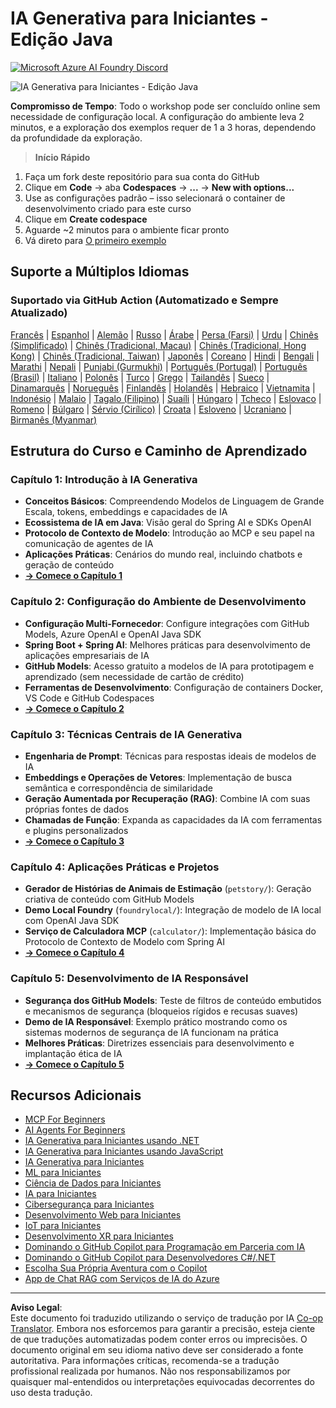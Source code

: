 <!--
CO_OP_TRANSLATOR_METADATA:
{
  "original_hash": "90ac762d40c6db51b8081cdb3e49e9db",
  "translation_date": "2025-08-28T21:38:56+00:00",
  "source_file": "README.md",
  "language_code": "br"
}
-->
# IA Generativa para Iniciantes - Edição Java
[![Microsoft Azure AI Foundry Discord](https://dcbadge.limes.pink/api/server/ByRwuEEgH4)](https://discord.com/invite/ByRwuEEgH4)

![IA Generativa para Iniciantes - Edição Java](../../translated_images/beg-genai-series.8b48be9951cc574c25f8a3accba949bfd03c2f008e2c613283a1b47316fbee68.br.png)

**Compromisso de Tempo**: Todo o workshop pode ser concluído online sem necessidade de configuração local. A configuração do ambiente leva 2 minutos, e a exploração dos exemplos requer de 1 a 3 horas, dependendo da profundidade da exploração.

> **Início Rápido**

1. Faça um fork deste repositório para sua conta do GitHub  
2. Clique em **Code** → aba **Codespaces** → **...** → **New with options...**  
3. Use as configurações padrão – isso selecionará o container de desenvolvimento criado para este curso  
4. Clique em **Create codespace**  
5. Aguarde ~2 minutos para o ambiente ficar pronto  
6. Vá direto para [O primeiro exemplo](./02-SetupDevEnvironment/README.md#step-2-create-a-github-personal-access-token)  

## Suporte a Múltiplos Idiomas

### Suportado via GitHub Action (Automatizado e Sempre Atualizado)

[Francês](../fr/README.md) | [Espanhol](../es/README.md) | [Alemão](../de/README.md) | [Russo](../ru/README.md) | [Árabe](../ar/README.md) | [Persa (Farsi)](../fa/README.md) | [Urdu](../ur/README.md) | [Chinês (Simplificado)](../zh/README.md) | [Chinês (Tradicional, Macau)](../mo/README.md) | [Chinês (Tradicional, Hong Kong)](../hk/README.md) | [Chinês (Tradicional, Taiwan)](../tw/README.md) | [Japonês](../ja/README.md) | [Coreano](../ko/README.md) | [Hindi](../hi/README.md) | [Bengali](../bn/README.md) | [Marathi](../mr/README.md) | [Nepali](../ne/README.md) | [Punjabi (Gurmukhi)](../pa/README.md) | [Português (Portugal)](../pt/README.md) | [Português (Brasil)](./README.md) | [Italiano](../it/README.md) | [Polonês](../pl/README.md) | [Turco](../tr/README.md) | [Grego](../el/README.md) | [Tailandês](../th/README.md) | [Sueco](../sv/README.md) | [Dinamarquês](../da/README.md) | [Norueguês](../no/README.md) | [Finlandês](../fi/README.md) | [Holandês](../nl/README.md) | [Hebraico](../he/README.md) | [Vietnamita](../vi/README.md) | [Indonésio](../id/README.md) | [Malaio](../ms/README.md) | [Tagalo (Filipino)](../tl/README.md) | [Suaíli](../sw/README.md) | [Húngaro](../hu/README.md) | [Tcheco](../cs/README.md) | [Eslovaco](../sk/README.md) | [Romeno](../ro/README.md) | [Búlgaro](../bg/README.md) | [Sérvio (Cirílico)](../sr/README.md) | [Croata](../hr/README.md) | [Esloveno](../sl/README.md) | [Ucraniano](../uk/README.md) | [Birmanês (Myanmar)](../my/README.md)

## Estrutura do Curso e Caminho de Aprendizado

### **Capítulo 1: Introdução à IA Generativa**
- **Conceitos Básicos**: Compreendendo Modelos de Linguagem de Grande Escala, tokens, embeddings e capacidades de IA  
- **Ecossistema de IA em Java**: Visão geral do Spring AI e SDKs OpenAI  
- **Protocolo de Contexto de Modelo**: Introdução ao MCP e seu papel na comunicação de agentes de IA  
- **Aplicações Práticas**: Cenários do mundo real, incluindo chatbots e geração de conteúdo  
- **[→ Comece o Capítulo 1](./01-IntroToGenAI/README.md)**  

### **Capítulo 2: Configuração do Ambiente de Desenvolvimento**
- **Configuração Multi-Fornecedor**: Configure integrações com GitHub Models, Azure OpenAI e OpenAI Java SDK  
- **Spring Boot + Spring AI**: Melhores práticas para desenvolvimento de aplicações empresariais de IA  
- **GitHub Models**: Acesso gratuito a modelos de IA para prototipagem e aprendizado (sem necessidade de cartão de crédito)  
- **Ferramentas de Desenvolvimento**: Configuração de containers Docker, VS Code e GitHub Codespaces  
- **[→ Comece o Capítulo 2](./02-SetupDevEnvironment/README.md)**  

### **Capítulo 3: Técnicas Centrais de IA Generativa**
- **Engenharia de Prompt**: Técnicas para respostas ideais de modelos de IA  
- **Embeddings e Operações de Vetores**: Implementação de busca semântica e correspondência de similaridade  
- **Geração Aumentada por Recuperação (RAG)**: Combine IA com suas próprias fontes de dados  
- **Chamadas de Função**: Expanda as capacidades da IA com ferramentas e plugins personalizados  
- **[→ Comece o Capítulo 3](./03-CoreGenerativeAITechniques/README.md)**  

### **Capítulo 4: Aplicações Práticas e Projetos**
- **Gerador de Histórias de Animais de Estimação** (`petstory/`): Geração criativa de conteúdo com GitHub Models  
- **Demo Local Foundry** (`foundrylocal/`): Integração de modelo de IA local com OpenAI Java SDK  
- **Serviço de Calculadora MCP** (`calculator/`): Implementação básica do Protocolo de Contexto de Modelo com Spring AI  
- **[→ Comece o Capítulo 4](./04-PracticalSamples/README.md)**  

### **Capítulo 5: Desenvolvimento de IA Responsável**
- **Segurança dos GitHub Models**: Teste de filtros de conteúdo embutidos e mecanismos de segurança (bloqueios rígidos e recusas suaves)  
- **Demo de IA Responsável**: Exemplo prático mostrando como os sistemas modernos de segurança de IA funcionam na prática  
- **Melhores Práticas**: Diretrizes essenciais para desenvolvimento e implantação ética de IA  
- **[→ Comece o Capítulo 5](./05-ResponsibleGenAI/README.md)**  

## Recursos Adicionais

- [MCP For Beginners](https://github.com/microsoft/mcp-for-beginners)  
- [AI Agents For Beginners](https://github.com/microsoft/ai-agents-for-beginners)  
- [IA Generativa para Iniciantes usando .NET](https://github.com/microsoft/Generative-AI-for-beginners-dotnet)  
- [IA Generativa para Iniciantes usando JavaScript](https://github.com/microsoft/generative-ai-with-javascript)  
- [IA Generativa para Iniciantes](https://github.com/microsoft/generative-ai-for-beginners)  
- [ML para Iniciantes](https://aka.ms/ml-beginners)  
- [Ciência de Dados para Iniciantes](https://aka.ms/datascience-beginners)  
- [IA para Iniciantes](https://aka.ms/ai-beginners)  
- [Cibersegurança para Iniciantes](https://github.com/microsoft/Security-101)  
- [Desenvolvimento Web para Iniciantes](https://aka.ms/webdev-beginners)  
- [IoT para Iniciantes](https://aka.ms/iot-beginners)  
- [Desenvolvimento XR para Iniciantes](https://github.com/microsoft/xr-development-for-beginners)  
- [Dominando o GitHub Copilot para Programação em Parceria com IA](https://aka.ms/GitHubCopilotAI)  
- [Dominando o GitHub Copilot para Desenvolvedores C#/.NET](https://github.com/microsoft/mastering-github-copilot-for-dotnet-csharp-developers)  
- [Escolha Sua Própria Aventura com o Copilot](https://github.com/microsoft/CopilotAdventures)  
- [App de Chat RAG com Serviços de IA do Azure](https://github.com/Azure-Samples/azure-search-openai-demo-java)  

---

**Aviso Legal**:  
Este documento foi traduzido utilizando o serviço de tradução por IA [Co-op Translator](https://github.com/Azure/co-op-translator). Embora nos esforcemos para garantir a precisão, esteja ciente de que traduções automatizadas podem conter erros ou imprecisões. O documento original em seu idioma nativo deve ser considerado a fonte autoritativa. Para informações críticas, recomenda-se a tradução profissional realizada por humanos. Não nos responsabilizamos por quaisquer mal-entendidos ou interpretações equivocadas decorrentes do uso desta tradução.